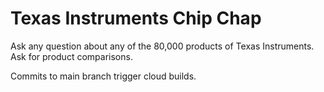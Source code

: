 # Texas Instruments Chip Chap
Ask any question about any of the 80,000 products of Texas Instruments. Ask for product comparisons.

Commits to main branch trigger cloud builds.
